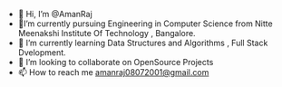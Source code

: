 - 👋 Hi, I’m @AmanRaj
- 🏫I’m currently pursuing Engineering in Computer Science from Nitte Meenakshi Institute Of Technology , Bangalore.
- 🌱 I’m currently learning Data Structures and Algorithms , Full Stack Dvelopment.
- 💞️ I’m looking to collaborate on OpenSource Projects
- 📫 How to reach me amanraj08072001@gmail.com
<!---
AmanRaj08/AmanRaj08 is a ✨ special ✨ repository because its `README.md` (this file) appears on your GitHub profile.
You can click the Preview link to take a look at your changes.
--->
